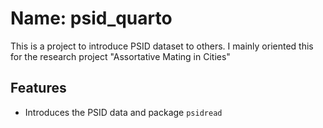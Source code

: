 # Name: psid_quarto 

This is a project to introduce PSID dataset to others. I mainly oriented this for the research project "Assortative Mating in Cities"

## Features

- Introduces the PSID data and package `psidread`